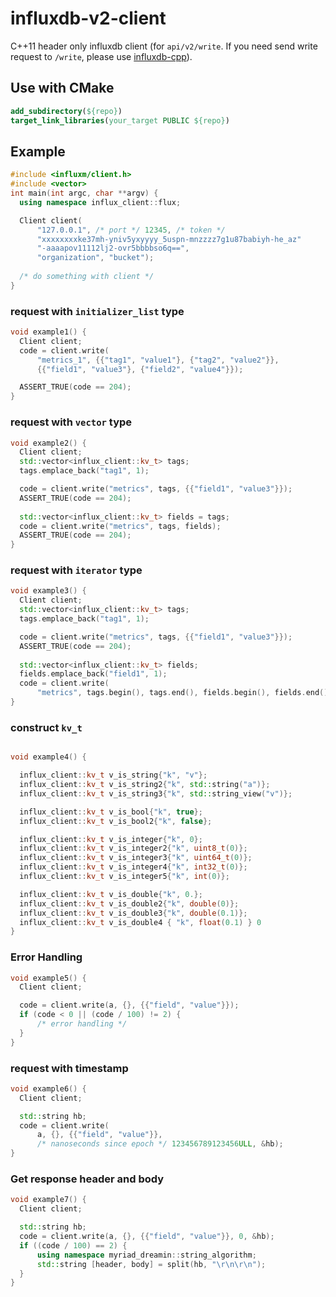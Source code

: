 
# influxdb-v2-client

C++11 header only influxdb client (for `api/v2/write`. If you need send write request to `/write`, please use [influxdb-cpp](https://github.com/orca-zhang/influxdb-cpp)).

## Use with CMake

```cmake
add_subdirectory(${repo})
target_link_libraries(your_target PUBLIC ${repo})
```

## Example

```c++
#include <influxm/client.h>
#include <vector>
int main(int argc, char **argv) {
  using namespace influx_client::flux;

  Client client(
      "127.0.0.1", /* port */ 12345, /* token */
      "xxxxxxxxke37mh-yniv5yxyyyy_5uspn-mnzzzz7g1u87babiyh-he_az"
      "-aaaapov11112lj2-ovr5bbbbso6q==",
      "organization", "bucket");
  
  /* do something with client */
}

```

### request with `initializer_list` type

```c++
void example1() {
  Client client;
  code = client.write(
      "metrics_1", {{"tag1", "value1"}, {"tag2", "value2"}},
      {{"field1", "value3"}, {"field2", "value4"}});

  ASSERT_TRUE(code == 204);
}

```

### request with `vector` type

```c++
void example2() {
  Client client;
  std::vector<influx_client::kv_t> tags;
  tags.emplace_back("tag1", 1);

  code = client.write("metrics", tags, {{"field1", "value3"}});
  ASSERT_TRUE(code == 204);
  
  std::vector<influx_client::kv_t> fields = tags;
  code = client.write("metrics", tags, fields);
  ASSERT_TRUE(code == 204);
}
```

### request with `iterator` type

```c++
void example3() {
  Client client;
  std::vector<influx_client::kv_t> tags;
  tags.emplace_back("tag1", 1);

  code = client.write("metrics", tags, {{"field1", "value3"}});
  ASSERT_TRUE(code == 204);
  
  std::vector<influx_client::kv_t> fields;
  fields.emplace_back("field1", 1);
  code = client.write(
      "metrics", tags.begin(), tags.end(), fields.begin(), fields.end());
}
```

### construct `kv_t`

```c++

void example4() {

  influx_client::kv_t v_is_string{"k", "v"};
  influx_client::kv_t v_is_string2{"k", std::string("a")};
  influx_client::kv_t v_is_string3{"k", std::string_view("v")};

  influx_client::kv_t v_is_bool{"k", true};
  influx_client::kv_t v_is_bool2{"k", false};

  influx_client::kv_t v_is_integer{"k", 0};
  influx_client::kv_t v_is_integer2{"k", uint8_t(0)};
  influx_client::kv_t v_is_integer3{"k", uint64_t(0)};
  influx_client::kv_t v_is_integer4{"k", int32_t(0)};
  influx_client::kv_t v_is_integer5{"k", int(0)};

  influx_client::kv_t v_is_double{"k", 0.};
  influx_client::kv_t v_is_double2{"k", double(0)};
  influx_client::kv_t v_is_double3{"k", double(0.1)};
  influx_client::kv_t v_is_double4 { "k", float(0.1) } 0
}

```

### Error Handling

```c++
void example5() {
  Client client;

  code = client.write(a, {}, {{"field", "value"}});
  if (code < 0 || (code / 100) != 2) {
      /* error handling */
  }
}
```

### request with timestamp

```c++
void example6() {
  Client client;

  std::string hb;
  code = client.write(
      a, {}, {{"field", "value"}},
      /* nanoseconds since epoch */ 123456789123456ULL, &hb);
}
```

### Get response header and body

```c++
void example7() {
  Client client;

  std::string hb;
  code = client.write(a, {}, {{"field", "value"}}, 0, &hb);
  if ((code / 100) == 2) {
      using namespace myriad_dreamin::string_algorithm;
      std::string [header, body] = split(hb, "\r\n\r\n");
  }
}
```

